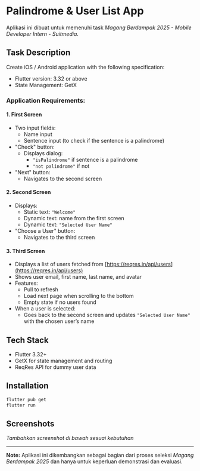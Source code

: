 # Palindrome & User List App

Aplikasi ini dibuat untuk memenuhi task *Magang Berdampak 2025 - Mobile Developer Intern - Suitmedia*.

## Task Description

Create iOS / Android application with the following specification:

- Flutter version: 3.32 or above
- State Management: GetX

### Application Requirements:

#### 1. First Screen

- Two input fields:
  - Name input
  - Sentence input (to check if the sentence is a palindrome)
- "Check" button:
  - Displays dialog:
    - `"isPalindrome"` if sentence is a palindrome
    - `"not palindrome"` if not
- "Next" button:
  - Navigates to the second screen

#### 2. Second Screen

- Displays:
  - Static text: `"Welcome"`
  - Dynamic text: name from the first screen
  - Dynamic text: `"Selected User Name"`
- "Choose a User" button:
  - Navigates to the third screen

#### 3. Third Screen

- Displays a list of users fetched from [https://reqres.in/api/users](https://reqres.in/api/users)
- Shows user email, first name, last name, and avatar
- Features:
  - Pull to refresh
  - Load next page when scrolling to the bottom
  - Empty state if no users found
- When a user is selected:
  - Goes back to the second screen and updates `"Selected User Name"` with the chosen user’s name

## Tech Stack

- Flutter 3.32+
- GetX for state management and routing
- ReqRes API for dummy user data

## Installation

```bash
flutter pub get
flutter run
```

## Screenshots

*Tambahkan screenshot di bawah sesuai kebutuhan*

---

**Note:** Aplikasi ini dikembangkan sebagai bagian dari proses seleksi *Magang Berdampak 2025* dan hanya untuk keperluan demonstrasi dan evaluasi.

